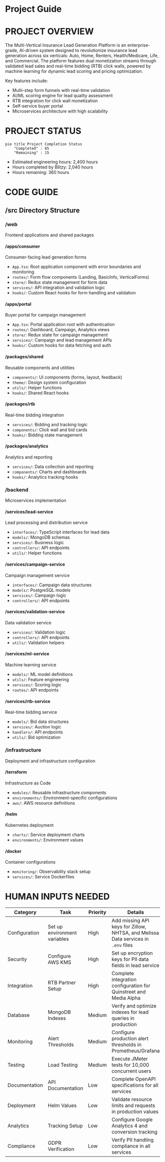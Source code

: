 # Project Guide

# PROJECT OVERVIEW
The Multi-Vertical Insurance Lead Generation Platform is an enterprise-grade, AI-driven system designed to revolutionize insurance lead generation across six verticals: Auto, Home, Renters, Health/Medicare, Life, and Commercial. The platform features dual monetization streams through validated lead sales and real-time bidding (RTB) click walls, powered by machine learning for dynamic lead scoring and pricing optimization.

Key features include:
- Multi-step form funnels with real-time validation
- AI/ML scoring engine for lead quality assessment
- RTB integration for click wall monetization
- Self-service buyer portal
- Microservices architecture with high scalability

# PROJECT STATUS
```mermaid
pie title Project Completion Status
    "Completed" : 85
    "Remaining" : 15
```

- Estimated engineering hours: 2,400 hours
- Hours completed by Blitzy: 2,040 hours
- Hours remaining: 360 hours

# CODE GUIDE

## /src Directory Structure

### /web
Frontend applications and shared packages

#### /apps/consumer
Consumer-facing lead generation forms
- `App.tsx`: Root application component with error boundaries and monitoring
- `routes/`: Form flow components (Landing, BasicInfo, VerticalForms)
- `store/`: Redux state management for form data
- `services/`: API integration and validation logic
- `hooks/`: Custom React hooks for form handling and validation

#### /apps/portal
Buyer portal for campaign management
- `App.tsx`: Portal application root with authentication
- `routes/`: Dashboard, Campaign, Analytics views
- `store/`: Redux state for campaign management
- `services/`: Campaign and lead management APIs
- `hooks/`: Custom hooks for data fetching and auth

#### /packages/shared
Reusable components and utilities
- `components/`: UI components (forms, layout, feedback)
- `theme/`: Design system configuration
- `utils/`: Helper functions
- `hooks/`: Shared React hooks

#### /packages/rtb
Real-time bidding integration
- `services/`: Bidding and tracking logic
- `components/`: Click wall and bid cards
- `hooks/`: Bidding state management

#### /packages/analytics
Analytics and reporting
- `services/`: Data collection and reporting
- `components/`: Charts and dashboards
- `hooks/`: Analytics tracking hooks

### /backend
Microservices implementation

#### /services/lead-service
Lead processing and distribution service
- `interfaces/`: TypeScript interfaces for lead data
- `models/`: MongoDB schemas
- `services/`: Business logic
- `controllers/`: API endpoints
- `utils/`: Helper functions

#### /services/campaign-service
Campaign management service
- `interfaces/`: Campaign data structures
- `models/`: PostgreSQL models
- `services/`: Campaign logic
- `controllers/`: API endpoints

#### /services/validation-service
Data validation service
- `services/`: Validation logic
- `controllers/`: API endpoints
- `utils/`: Validation helpers

#### /services/ml-service
Machine learning service
- `models/`: ML model definitions
- `utils/`: Feature engineering
- `services/`: Scoring logic
- `routes/`: API endpoints

#### /services/rtb-service
Real-time bidding service
- `models/`: Bid data structures
- `services/`: Auction logic
- `handlers/`: API endpoints
- `utils/`: Bid optimization

### /infrastructure
Deployment and infrastructure configuration

#### /terraform
Infrastructure as Code
- `modules/`: Reusable infrastructure components
- `environments/`: Environment-specific configurations
- `aws/`: AWS resource definitions

#### /helm
Kubernetes deployment
- `charts/`: Service deployment charts
- `environments/`: Environment values

#### /docker
Container configurations
- `monitoring/`: Observability stack setup
- `services/`: Service Dockerfiles

# HUMAN INPUTS NEEDED

| Category | Task | Priority | Details |
|----------|------|----------|---------|
| Configuration | Set up environment variables | High | Add missing API keys for Zillow, NHTSA, and Melissa Data services in `.env` files |
| Security | Configure AWS KMS | High | Set up encryption keys for PII data fields in lead service |
| Integration | RTB Partner Setup | High | Complete integration configuration for Quinstreet and Media Alpha |
| Database | MongoDB Indexes | Medium | Verify and optimize indexes for lead queries in production |
| Monitoring | Alert Thresholds | Medium | Configure production alert thresholds in Prometheus/Grafana |
| Testing | Load Testing | Medium | Execute JMeter tests for 10,000 concurrent users |
| Documentation | API Documentation | Low | Complete OpenAPI specifications for all services |
| Deployment | Helm Values | Low | Validate resource limits and requests in production values |
| Analytics | Tracking Setup | Low | Configure Google Analytics 4 and conversion tracking |
| Compliance | GDPR Verification | Low | Verify PII handling compliance in all services |